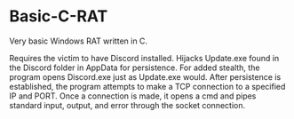 # Basic-C-RAT
Very basic Windows RAT written in C.

Requires the victim to have Discord installed.
Hijacks Update.exe found in the Discord folder in AppData for persistence. For added stealth, the program opens Discord.exe just as Update.exe would.
After persistence is established, the program attempts to make a TCP connection to a specified IP and PORT.
Once a connection is made, it opens a cmd and pipes standard input, output, and error through the socket connection.
